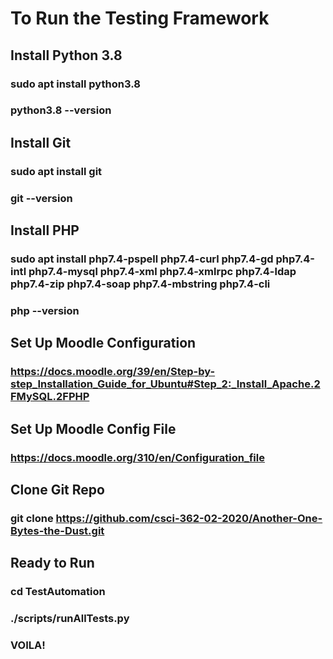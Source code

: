 # To Run the Testing Framework

## Install Python 3.8
### sudo apt install python3.8
### python3.8 --version

## Install Git
### sudo apt install git
### git --version

## Install PHP
### sudo apt install php7.4-pspell php7.4-curl php7.4-gd php7.4-intl php7.4-mysql php7.4-xml php7.4-xmlrpc php7.4-ldap php7.4-zip php7.4-soap php7.4-mbstring php7.4-cli
### php --version

## Set Up Moodle Configuration
### https://docs.moodle.org/39/en/Step-by-step_Installation_Guide_for_Ubuntu#Step_2:_Install_Apache.2FMySQL.2FPHP

## Set Up Moodle Config File
### https://docs.moodle.org/310/en/Configuration_file

## Clone Git Repo
### git clone https://github.com/csci-362-02-2020/Another-One-Bytes-the-Dust.git

## Ready to Run
### cd TestAutomation
### ./scripts/runAllTests.py

### VOILA!
